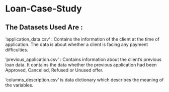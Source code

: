 # Loan-Case-Study
## The Datasets Used Are :
‘application_data.csv‘ : Contains the information of the client at the time of application.
The data is about whether a client is facing any payment difficulties.

‘previous_application.csv‘ : Contains information about the client’s previous loan data. It contains the data whether the previous application had been Approved, Cancelled, Refused or Unused offer.

‘columns_description.csv‘ is data dictionary which describes the meaning of the variables.
